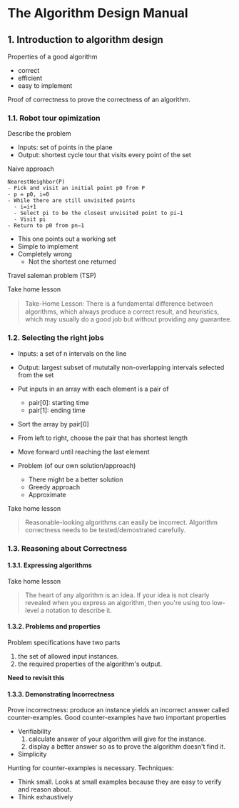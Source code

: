 # The Algorithm Design Manual

## 1. Introduction to algorithm design
Properties of a good algorithm
- correct
- efficient
- easy to implement

Proof of correctness to prove the correctness of an algorithm.

### 1.1. Robot tour opimization
Describe the problem
- Inputs: set of points in the plane
- Output: shortest cycle tour that visits every point of the set

Naive approach

```pseudo
NearestNeighbor(P)
- Pick and visit an initial point p0 from P
- p = p0, i=0
- While there are still unvisited points
  - i=i+1
  - Select pi to be the closest unvisited point to pi−1
  - Visit pi
- Return to p0 from pn−1
```

- This one points out a working set
- Simple to implement
- Completely wrong
    - Not the shortest one returned

Travel saleman problem (TSP)

Take home lesson

> Take-Home Lesson: There is a fundamental diﬀerence between algorithms, which always produce a correct result, and heuristics, which may usually do a good job but without providing any guarantee.

### 1.2. Selecting the right jobs
- Inputs: a set of n intervals on the line
- Output: largest subset of mututally non-overlapping intervals selected from the set


- Put inputs in an array with each element is a pair of
  - pair[0]: starting time
  - pair[1]: ending time
- Sort the array by pair[0]
- From left to right, choose the pair that has shortest length
- Move forward until reaching the last element

- Problem (of our own solution/approach)
  - There might be a better solution
  - Greedy approach
  - Approximate


Take home lesson

> Reasonable-looking algorithms can easily be incorrect. Algorithm correctness needs to be tested/demostrated carefully.

### 1.3. Reasoning about Correctness

#### 1.3.1. Expressing algorithms

Take home lesson

> The heart of any algorithm is an idea. If your idea is not clearly revealed when you express an algorithm, then you're using too low-level a notation to describe it.

#### 1.3.2. Problems and properties

Problem specifications have two parts
1. the set of allowed input instances.
2. the required properties of the algorithm's output.

**Need to revisit this**

#### 1.3.3. Demonstrating Incorrectness

Prove incorrectness: produce an instance yields an incorrect answer called counter-examples.
Good counter-examples have two important properties

- Verifiability
  1. calculate answer of your algorithm will give for the instance.
  2. display a better answer so as to prove the algorithm doesn't find it.
- Simplicity

Hunting for counter-examples is necessary. Techniques:
- Think small. Looks at small examples because they are easy to verify and reason about.
- Think exhaustively
